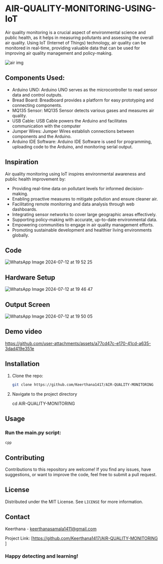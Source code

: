# AIR-QUALITY-MONITORING-USING-IoT
Air quality monitoring is a crucial aspect of environmental science and public health, as it helps in measuring pollutants and assessing the overall air quality. Using IoT (Internet of Things) technology, air quality can be monitored in real-time, providing valuable data that can be used for improving air quality management and policy-making.

![air img](https://github.com/user-attachments/assets/dc087ebe-87cf-4693-b9c5-783bf75edc3f)

## Components Used:
- Arduino UNO:
  Arduino UNO serves as the microcontroller to read sensor data and control outputs.
- Bread Board:
  Breadboard provides a platform for easy prototyping and connecting components.
- MQ135 Sensor:
  MQ135 Sensor detects various gases and measures air quality.
- USB Cable:
  USB Cable powers the Arduino and facilitates communication with the computer
- Jumper Wires:
  Jumper Wires establish connections between components and the Arduino.
- Arduino IDE Software:
  Arduino IDE Software is used for programming, uploading code to the Arduino, and monitoring serial output.
  
## Inspiration
Air quality monitoring using IoT inspires environmental awareness and public health improvement by:

- Providing real-time data on pollutant levels for informed decision-making.
- Enabling proactive measures to mitigate pollution and ensure cleaner air.
- Facilitating remote monitoring and data analysis through web dashboards.
- Integrating sensor networks to cover large geographic areas effectively.
- Supporting policy-making with accurate, up-to-date environmental data.
- Empowering communities to engage in air quality management efforts.
- Promoting sustainable development and healthier living environments globally.


## Code
![WhatsApp Image 2024-07-12 at 19 52 25](https://github.com/user-attachments/assets/25faf6d7-c9f6-4f32-b556-a8eb144f2e2f)        


## Hardware Setup
![WhatsApp Image 2024-07-12 at 19 46 47](https://github.com/user-attachments/assets/771e65ed-6e63-43d4-8162-32437696c400)                  

## Output Screen
![WhatsApp Image 2024-07-12 at 19 50 05](https://github.com/user-attachments/assets/5f864bf7-d05d-47d3-b795-ca331db2b4d7)


## Demo video 
https://github.com/user-attachments/assets/a77cd47c-e170-41cd-a635-3dad419e351e


 
## Installation

1. Clone the repo:
   ```sh
   git clone https://github.com/Keerthana1417/AIR-QUALITY-MONITORING 
2. Navigate to the project directory
   
   cd AIR-QUALITY-MONITORING 

## Usage

### Run the main.py script:
   
    cpp 

   

## Contributing

Contributions to this repository are welcome! If you find any issues, have suggestions, or want to improve the code, feel free to submit a pull request.

## License

Distributed under the MIT License. See `LICENSE` for more information.

## Contact

Keerthana - [keerthanasamala1411@gmail.com](mailto:your.email@example.com)

Project Link: [https://github.com/Keerthana1417/AIR-QUALITY-MONITORING
]  

### Happy detecting and learning!
